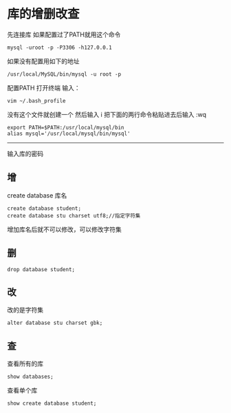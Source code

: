 # 库的增删改查
先连接库
如果配置过了PATH就用这个命令
```
mysql -uroot -p -P3306 -h127.0.0.1
```

如果没有配置用如下的地址
```
/usr/local/MySQL/bin/mysql -u root -p
```
配置PATH
打开终端
输入：
```
vim ~/.bash_profile
```
没有这个文件就创建一个
然后输入 i 把下面的两行命令粘贴进去后输入 :wq 
```
export PATH=$PATH:/usr/local/mysql/bin
alias mysql='/usr/local/mysql/bin/mysql'
```
------------------------------------------------
输入库的密码

## 增
create database 库名
```
create database student;
create database stu charset utf8;//指定字符集
```
增加库名后就不可以修改，可以修改字符集
## 删
```
drop database student;
```
## 改
改的是字符集
```
alter database stu charset gbk;
```
## 查
查看所有的库
```
show databases;
```
查看单个库
```
show create database student;
```